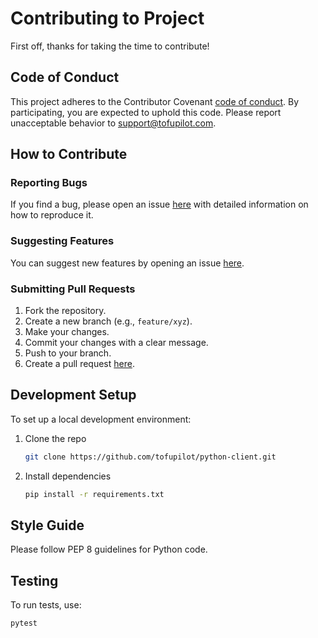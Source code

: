 # Contributing to Project

First off, thanks for taking the time to contribute!

## Code of Conduct

This project adheres to the Contributor Covenant [code of conduct](CODE_OF_CONDUCT.md). By participating, you are expected to uphold this code. Please report unacceptable behavior to support@tofupilot.com.

## How to Contribute

### Reporting Bugs

If you find a bug, please open an issue [here](https://github.com/tofupilot/python-client/issues) with detailed information on how to reproduce it.

### Suggesting Features

You can suggest new features by opening an issue [here](https://github.com/tofupilot/python-client/issues).

### Submitting Pull Requests

1. Fork the repository.
2. Create a new branch (e.g., `feature/xyz`).
3. Make your changes.
4. Commit your changes with a clear message.
5. Push to your branch.
6. Create a pull request [here](https://github.com/tofupilot/python-client/pulls).

## Development Setup

To set up a local development environment:

1. Clone the repo
   ```bash
   git clone https://github.com/tofupilot/python-client.git
   ```
2. Install dependencies
   ```bash
   pip install -r requirements.txt
   ```

## Style Guide

Please follow PEP 8 guidelines for Python code.

## Testing

To run tests, use:

```bash
pytest
```
